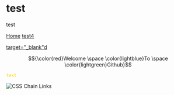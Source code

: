 # test
test

<a href="/#readme">Home</a>
<a href="/test4.md">test4</a>

<a href="https://example.com/" target="_blank">target="_blank"d</a>

$${\color{red}Welcome \space \color{lightblue}To \space \color{lightgreen}Github}$$

<code style="color: gold">text</code>


![CSS Chain Links](/CSS%20Chain%20Links.svg)

<!-- ![Random image](https://random-image-pepebigotes.vercel.app/api/random-image) -->



